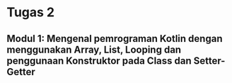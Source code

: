 # Tugas 2

## Modul 1: Mengenal pemrograman Kotlin dengan menggunakan Array, List, Looping dan penggunaan Konstruktor pada Class dan Setter-Getter

  

